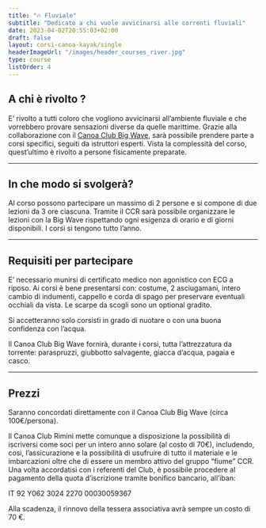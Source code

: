 ```yaml
---
title: "🔥 Fluviale"
subtitle: "Dedicato a chi vuole avvicinarsi alle correnti fluviali"
date: 2023-04-02T20:55:03+02:00
draft: false
layout: corsi-canoa-kayak/single
headerImageUrl: "/images/header_courses_river.jpg"
type: course
listOrder: 4
---
```


## A chi è rivolto ?
E’ rivolto a tutti coloro che vogliono avvicinarsi all’ambiente fluviale e che vorrebbero provare sensazioni diverse da quelle marittime. Grazie alla collaborazione con il [Canoa Club Big Wave](https://corsicanoarimini.business.site/), sarà possibile prendere parte a corsi specifici, seguiti da istruttori esperti. Vista la complessità del corso, quest’ultimo è rivolto a persone fisicamente preparate.

---

## In che modo si svolgerà?
Al corso possono partecipare un massimo di 2 persone e si compone di due lezioni da 3 ore ciascuna. Tramite il CCR sarà possibile organizzare le lezioni con la Big Wave rispettando ogni esigenza di orario e di giorni disponibili. I corsi si tengono tutto l’anno.

---

## Requisiti per partecipare
E’ necessario munirsi di certificato medico non agonistico con ECG a riposo. Ai corsi è bene presentarsi con: costume, 2 asciugamani, intero cambio di indumenti, cappello e corda di spago per preservare eventuali occhiali da vista. Le scarpe da scogli sono un optional gradito.

Si accetteranno solo corsisti in grado di nuotare o con una buona confidenza con l’acqua.

Il Canoa Club Big Wave fornirà, durante i corsi, tutta l’attrezzatura da torrente: paraspruzzi, giubbotto salvagente, giacca d’acqua, pagaia e casco.

---

## Prezzi

Saranno concordati direttamente con il Canoa Club Big Wave (circa 100€/persona).

Il Canoa Club Rimini mette comunque a disposizione la possibilità di iscriversi come soci per un intero anno solare (al costo di 70€), includendo, così, l’assicurazione e la possibilità di usufruire di tutto il materiale e le imbarcazioni oltre che di essere un membro attivo del gruppo “fiume” CCR. Una volta accordatisi con i referenti del Club, è possibile procedere al pagamento della quota d’iscrizione tramite bonifico bancario, all’iban:

IT 92 Y062 3024 2270 00030059367

Alla scadenza, il rinnovo della tessera associativa avrà sempre un costo di 70 €.